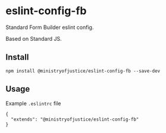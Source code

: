 # eslint-config-fb

Standard Form Builder eslint config.

Based on Standard JS.

## Install

```
npm install @ministryofjustice/eslint-config-fb --save-dev
```

## Usage

Example `.eslintrc` file

```
{
  "extends": "@ministryofjustice/eslint-config-fb"
}
```
